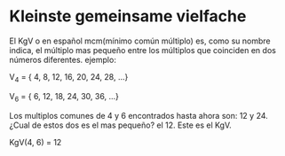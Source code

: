 # Kleinste gemeinsame vielfache

El KgV o en español mcm(mínimo común múltiplo)
es, como su nombre indica, el múltiplo mas pequeño entre los múltiplos que coinciden en dos números diferentes. ejemplo:

V<sub>4</sub> = { 4, 8, 12, 16, 20, 24, 28, ...}

V<sub>6</sub> = { 6, 12, 18, 24, 30, 36, ...}  

Los multiplos comunes de 4 y 6 encontrados hasta ahora son: 12 y 24. ¿Cual de estos dos es el mas pequeño? el 12. Este es el KgV. 

KgV(4, 6) = 12 

